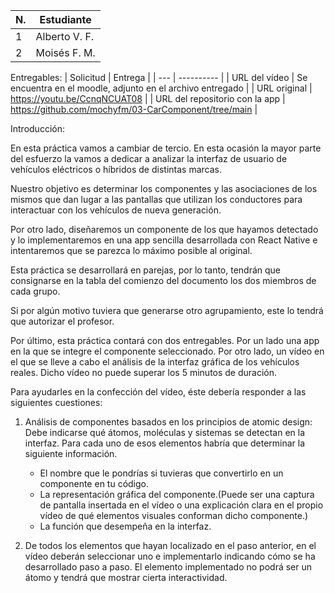| N. | Estudiante |
| --- | ---------- |
| 1 | Alberto V. F. | 
| 2 | Moisés F. M. |

Entregables:
| Solicitud | Entrega |
| --- | ---------- |
| URL del vídeo | Se encuentra en el moodle, adjunto en el archivo entregado |
| URL original | https://youtu.be/CcnqNCUAT08 |
| URL del repositorio con la app | https://github.com/mochyfm/03-CarComponent/tree/main | 

Introducción:

En esta práctica vamos a cambiar de tercio. En esta ocasión la mayor parte del esfuerzo la vamos a dedicar a analizar la interfaz de usuario de vehículos eléctricos o híbridos de distintas marcas.

Nuestro objetivo es determinar los componentes y las asociaciones de los mismos que dan lugar a las pantallas que utilizan los conductores para interactuar con los vehículos de nueva generación.

Por otro lado, diseñaremos un componente de los que hayamos detectado y lo implementaremos en una app sencilla desarrollada con React Native e intentaremos que se parezca lo máximo posible al original.

Esta práctica se desarrollará en parejas, por lo tanto, tendrán que consignarse en la tabla del comienzo del documento los dos miembros de cada grupo.

Si por algún motivo tuviera que generarse otro agrupamiento, este lo tendrá que autorizar el profesor.

Por último, esta práctica contará con dos entregables. Por un lado una app en la que se integre el componente seleccionado. Por otro lado, un vídeo en el que se lleve a cabo el análisis de la interfaz gráfica de los vehículos reales. Dicho vídeo no puede superar los 5 minutos de duración.

Para ayudarles en la confección del vídeo, éste debería responder a las siguientes cuestiones:

1. Análisis de componentes basados en los principios de atomic design: Debe indicarse qué átomos, moléculas y sistemas se detectan en la interfaz. Para cada uno de esos elementos habría que determinar la siguiente información.
   - El nombre que le pondrías si tuvieras que convertirlo en un componente en tu código.
   - La representación gráfica del componente.(Puede ser una captura de pantalla insertada en el vídeo o una explicación clara en el propio vídeo de qué elementos visuales conforman dicho componente.)
   - La función que desempeña en la interfaz.

2. De todos los elementos que hayan localizado en el paso anterior, en el vídeo deberán seleccionar uno e implementarlo indicando cómo se ha desarrollado paso a paso. El elemento implementado no podrá ser un átomo y tendrá que mostrar cierta interactividad.
